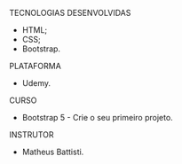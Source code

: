 TECNOLOGIAS DESENVOLVIDAS
- HTML;
- CSS;
- Bootstrap.

PLATAFORMA
- Udemy.

CURSO
- Bootstrap 5 - Crie o seu primeiro projeto.

INSTRUTOR
- Matheus Battisti.